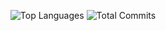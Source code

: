 

<div align="center">
  
![Top Languages](https://github-readme-stats.vercel.app/api/top-langs/?username=usherkielvin&layout=compact&theme=transparent&hide_border=true&bg_color=00000000) ![Total Commits](https://img.shields.io/github/commit-activity/t/usherkielvin/usherkielvin?label=Total%20Commits&style=flat&color=blue)

</div>